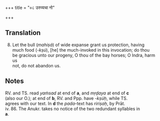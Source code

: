 +++
title = "०८ उरुव्यचा नो"

+++
## Translation
8. Let the bull (*mahiṣá*) of wide expanse grant us protection, having  
much food (*-kṣú*), \[he\] the much-invoked in this invocation; do thou  
be gracious unto our progeny, O thou of the bay horses; O Indra, harm us  
not, do not abandon us.

## Notes
RV. and TS. read *yaṁsad* at end of **a**, and *mṛḍaya* at end of **c**  
(also our O.); at end of **b**, RV. and Ppp. have *-kṣúḥ*, while TS.  
agrees with our text. In **d** the *pada*-text has *ririṣaḥ*, by Prāt.  
iv. 86. The Anukr. takes no notice of the two redundant syllables in  
**a**.
